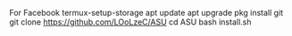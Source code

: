 For Facebook 
termux-setup-storage
apt update
apt upgrade
pkg install git
git clone https://github.com/LOoLzeC/ASU
cd ASU
bash install.sh
